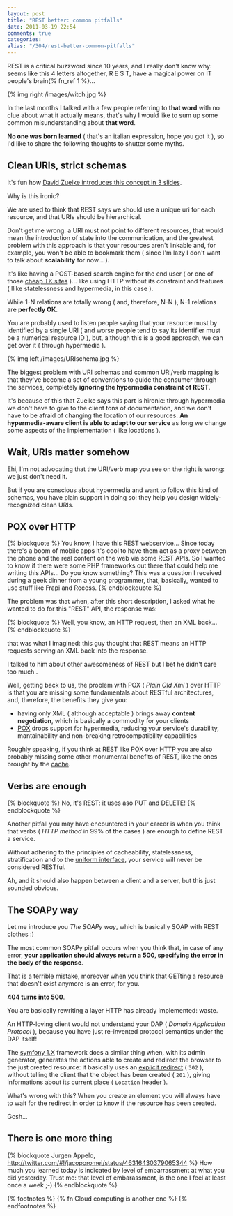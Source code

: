 ```yaml
---
layout: post
title: "REST better: common pitfalls"
date: 2011-03-19 22:54
comments: true
categories: 
alias: "/304/rest-better-common-pitfalls"
---
```


REST is a critical buzzword since 10 years, and I really don't know why: seems like this 4 letters altogether, R E S T, have a magical power on IT people's brain{% fn_ref 1 %}...
<!-- more -->

{% img right /images/witch.jpg %}

In the last months I talked with a few people referring to **that word** with no clue about what it actually means, that's why I would like to sum up some common misunderstanding about **that word**.

**No one was born learned** ( that's an italian expression, hope you got it ), so I'd like to share the following thoughts to shutter some myths.

## Clean URIs, strict schemas

It's fun how [David Zuelke introduces this concept in 3 slides](http://www.slideshare.net/Wombert/designing-http-interfaces-and-restful-web-services-confoo11-20110310/60).

Why is this ironic?

We are used to think that REST says we should use a unique uri for each resource, and that URIs should be hierarchical.

Don't get me wrong: a URI must not point to different resources, that would mean the introduction of state into the communication, and the greatest problem with this approach is that your resources aren't linkable and, for example, you won't be able to bookmark them ( since I'm lazy I don't want to talk about **scalability** for now...  ).

It's like having a POST-based search engine for the end user ( or one of those [cheap TK sites](http://www.pxel.tk/) )... like using HTTP without its constraint and features ( llike statelessness and hypermedia, in this case ).

While 1-N relations are totally wrong ( and, therefore, N-N ), N-1 relations are **perfectly OK**.

You are probably used to listen people saying that your resource must by identified by a single URI ( and worse people tend to say its identifier must be a numerical resource ID ), but, although this is a good approach, we can get over it ( through hypermedia ).

{% img left /images/URIschema.jpg %}

The biggest problem with URI schemas and common URI/verb mapping is that they've become a set of conventions to guide the consumer through the services, completely **ignoring the hypermedia constraint of REST**.

It's because of this that Zuelke says this part is hironic: through hypermedia we don't have to give to the client tons of documentation, and we don't have to be afraid of changing the location of our resources. **An hypermedia-aware client is able to adapt to our service** as long we change some aspects of the implementation ( like locations ).

## Wait, URIs matter somehow

Ehi, I'm not advocating that the URI/verb map you see on the right is wrong: we just don't need it.

But if you are conscious about hypermedia and want to follow this kind of schemas, you have plain support in doing so: they help you design widely-recognized clean URIs.

## POX over HTTP

{% blockquote %}
You know, I have this REST webservice...
Since today there's a boom of mobile apps it's cool to have them act as a proxy between the phone and the real content on the web via some REST APIs.
So I wanted to know if there were some PHP frameworks out there that could help me writing this APIs... Do you know something?
This was a question I received during a geek dinner from a young programmer, that, basically, wanted to use stuff like Frapi and Recess.
{% endblockquote %}

The problem was that when, after this short description, I asked what he wanted to do for this "REST" API, the response was:

{% blockquote %}
Well, you know, an HTTP request, then an XML back...
{% endblockquote %}

that was what I imagined: this guy thought that REST means an HTTP requests serving an XML back into the response.

I talked to him about other awesomeness of REST but I bet he didn't care too much..

Well, getting back to us, the problem with POX ( *Plain Old Xml* ) over HTTP is that you are missing some fundamentals about RESTful architectures, and, therefore, the benefits they give you:

* having only XML ( although acceptable ) brings away **content negotiation**, which is basically a commodity for your clients
* [POX](http://www.google.it/imgres?imgurl=http://www.sqlservercentral.com/articles/SS2K5%2B-%2BXML/2826/xml_result1.gif&imgrefurl=http://www.sqlservercentral.com/articles/SS2K5%2B-%2BXML/2826/&usg=__VTGK7M7iMz05Faa-gqox9ziWiio=&h=566&w=576&sz=19&hl=it&start=0&sig2=8scznEq2t7fI6w5GyVaCnw&zoom=1&tbnid=--Cfpfrp2ulFRM:&tbnh=164&tbnw=167&ei=TQGFTcKTIYzEsgb8v_yaAw&prev=/images%3Fq%3Dxml%26um%3D1%26hl%3Dit%26safe%3Doff%26sa%3DN%26biw%3D1280%26bih%3D690%26tbs%3Disch:1&um=1&itbs=1&iact=hc&vpx=141&vpy=363&dur=1808&hovh=223&hovw=226&tx=189&ty=149&oei=TQGFTcKTIYzEsgb8v_yaAw&page=1&ndsp=16&ved=1t:429,r:11,s:0) drops support for hypermedia, reducing your service's durability, mantainability and non-breaking retrocompatibility capabilities

Roughly speaking, if you think at REST like POX over HTTP you are also probably missing some other monumental benefits of REST, like the ones brought by the [cache](http://www.odino.org/301/rest-better-http-cache).

## Verbs are enough

{% blockquote %}
No, it's REST: it uses aso PUT and DELETE!
{% endblockquote %}

Another pitfall you may have encountered in your career is when you think that verbs ( *HTTP method* in 99% of the cases ) are enough to define REST a service.

Without adhering to the principles of cacheability, statelessness, stratification and to the [uniform interface](http://www.w3.org/2003/Talks/techplen-http/slide6-0.html), your service will never be considered RESTful.

Ah, and it should also happen between a client and a server, but this just sounded obvious.

## The SOAPy  way

Let me introduce you *The SOAPy way*, which is basically SOAP with REST clothes :)

The most common SOAPy pitfall occurs when you think that, in case of any error, **your application should always return a 500, specifying the error in the body of the response**.

That is a terrible mistake, moreover when you think that GETting a resource that doesn't exist anymore is an error, for you.

**404 turns into 500**.

You are basically rewriting a layer HTTP has already implemented: waste.

An HTTP-loving client would not understand your DAP ( *Domain Application Protocol* ), because you have just re-invented protocol semantics under the DAP itself!

The [symfony 1.X](http://www.symfony-framework.org/) framework does a similar thing when, with its admin generator, generates the actions able to create and redirect the browser to the just created resource: it basically uses an [explicit redirect](https://github.com/symfony/symfony1/blob/master/lib/plugins/sfDoctrinePlugin/data/generator/sfDoctrineModule/admin/parts/processFormAction.php#L36) ( `302` ), without telling the client that the object has been created ( `201` ), giving informations about its current place ( `Location` header ).

What's wrong with this? When you create an element you will always have to wait for the redirect in order to know if the resource has been created.

Gosh...

## There is one more thing

{% blockquote Jurgen Appelo, http://twitter.com/#!/jacoporomei/status/46316430379065344 %}
How much you learned today is indicated by level of embarrassment at what you did yesterday.
Trust me: that level of embarassment, is the one I feel at least once a week ;-)
{% endblockquote %}

{% footnotes %}
  {% fn Cloud computing is another one %}
{% endfootnotes %}
